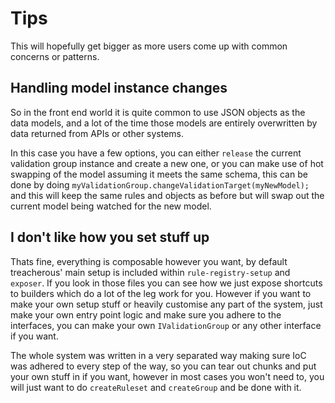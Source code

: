 # Tips

This will hopefully get bigger as more users come up with common concerns or patterns.

## Handling model instance changes

So in the front end world it is quite common to use JSON objects as the data models, and a lot of the time
those models are entirely overwritten by data returned from APIs or other systems.

In this case you have a few options, you can either `release` the current validation group instance
and create a new one, or you can make use of hot swapping of the model assuming it meets the same
schema, this can be done by doing `myValidationGroup.changeValidationTarget(myNewModel);` and this will
keep the same rules and objects as before but will swap out the current model being watched for the new 
model.


## I don't like how you set stuff up

Thats fine, everything is composable however you want, by default treacherous' main setup is included
within `rule-registry-setup` and `exposer`. If you look in those files you can see how we just expose
shortcuts to builders which do a lot of the leg work for you. However if you want to make your own
setup stuff or heavily customise any part of the system, just make your own entry point logic and 
make sure you adhere to the interfaces, you can make your own `IValidationGroup` or any other 
interface if you want.

The whole system was written in a very separated way making sure IoC was adhered to every step of the 
way, so you can tear out chunks and put your own stuff in if you want, however in most cases you won't 
need to, you will just want to do `createRuleset` and `createGroup` and be done with it.
